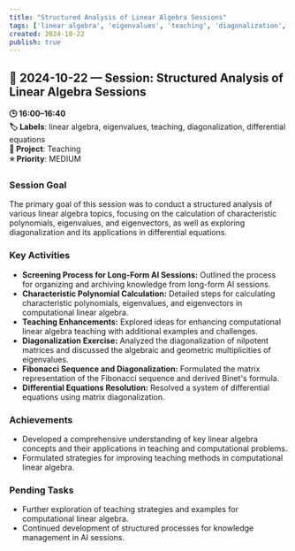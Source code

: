 ```yaml
---
title: "Structured Analysis of Linear Algebra Sessions"
tags: ['linear algebra', 'eigenvalues', 'teaching', 'diagonalization', 'differential equations']
created: 2024-10-22
publish: true
---
```


## 📅 2024-10-22 — Session: Structured Analysis of Linear Algebra Sessions

**🕒 16:00–16:40**  
**🏷️ Labels**: linear algebra, eigenvalues, teaching, diagonalization, differential equations  
**📂 Project**: Teaching  
**⭐ Priority**: MEDIUM  


### Session Goal
The primary goal of this session was to conduct a structured analysis of various linear algebra topics, focusing on the calculation of characteristic polynomials, eigenvalues, and eigenvectors, as well as exploring diagonalization and its applications in differential equations.

### Key Activities
- **Screening Process for Long-Form AI Sessions:** Outlined the process for organizing and archiving knowledge from long-form AI sessions.
- **Characteristic Polynomial Calculation:** Detailed steps for calculating characteristic polynomials, eigenvalues, and eigenvectors in computational linear algebra.
- **Teaching Enhancements:** Explored ideas for enhancing computational linear algebra teaching with additional examples and challenges.
- **Diagonalization Exercise:** Analyzed the diagonalization of nilpotent matrices and discussed the algebraic and geometric multiplicities of eigenvalues.
- **Fibonacci Sequence and Diagonalization:** Formulated the matrix representation of the Fibonacci sequence and derived Binet's formula.
- **Differential Equations Resolution:** Resolved a system of differential equations using matrix diagonalization.

### Achievements
- Developed a comprehensive understanding of key linear algebra concepts and their applications in teaching and computational problems.
- Formulated strategies for improving teaching methods in computational linear algebra.

### Pending Tasks
- Further exploration of teaching strategies and examples for computational linear algebra.
- Continued development of structured processes for knowledge management in AI sessions.
